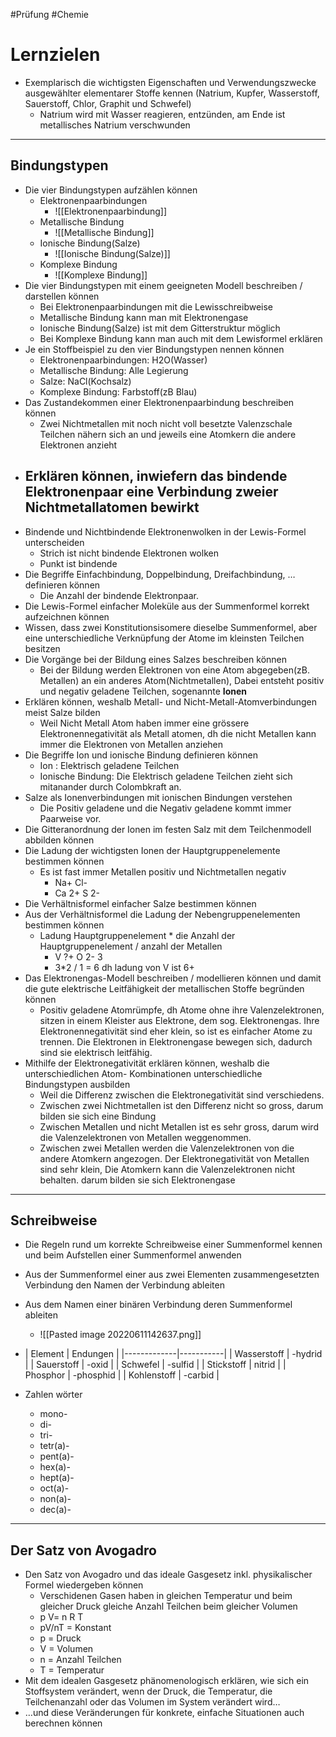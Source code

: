 #Prüfung #Chemie 
# Lernzielen
- Exemplarisch die wichtigsten Eigenschaften und Verwendungszwecke ausgewählter elementarer Stoffe kennen (Natrium, Kupfer, Wasserstoff, Sauerstoff, Chlor, Graphit und Schwefel) 
	- Natrium wird mit Wasser reagieren, entzünden, am Ende ist metallisches Natrium verschwunden
---
## Bindungstypen
- Die vier Bindungstypen aufzählen können
	- Elektronenpaarbindungen
		- ![[Elektronenpaarbindung]]
	- Metallische Bindung
		- ![[Metallische Bindung]]
	- Ionische Bindung(Salze)
		- ![[Ionische Bindung(Salze)]]
	- Komplexe Bindung
		- ![[Komplexe Bindung]]
- Die vier Bindungstypen mit einem geeigneten Modell beschreiben / darstellen können
	- Bei Elektronenpaarbindungen mit die Lewisschreibweise
	- Metallische Bindung kann man mit Elektronengase
	- Ionische Bindung(Salze) ist mit dem Gitterstruktur möglich
	- Bei Komplexe Bindung kann man auch mit dem Lewisformel erklären
- Je ein Stoffbeispiel zu den vier Bindungstypen nennen können
	- Elektronenpaarbindungen: H2O(Wasser)
	- Metallische Bindung: Alle Legierung
	- Salze: NaCl(Kochsalz)
	- Komplexe Bindung: Farbstoff(zB Blau)
- Das Zustandekommen einer Elektronenpaarbindung beschreiben können
	- Zwei Nichtmetallen mit noch nicht voll besetzte Valenzschale Teilchen nähern sich an und jeweils eine Atomkern die andere Elektronen anzieht
- Erklären können, inwiefern das bindende Elektronenpaar eine Verbindung zweier Nichtmetallatomen bewirkt
	- 
- Bindende und Nichtbindende Elektronenwolken in der Lewis-Formel unterscheiden
	- Strich ist nicht bindende Elektronen wolken
	- Punkt ist bindende
- Die Begriffe Einfachbindung, Doppelbindung, Dreifachbindung, … definieren können
	- Die Anzahl der bindende Elektronpaar.
- Die Lewis-Formel einfacher Moleküle aus der Summenformel korrekt aufzeichnen können
- Wissen, dass zwei Konstitutionsisomere dieselbe Summenformel, aber eine unterschiedliche Verknüpfung der Atome im kleinsten Teilchen besitzen
- Die Vorgänge bei der Bildung eines Salzes beschreiben können
	- Bei der Bildung werden Elektronen von eine Atom abgegeben(zB. Metallen) an ein anderes Atom(Nichtmetallen), Dabei entsteht positiv und negativ geladene Teilchen, sogenannte **Ionen**
- Erklären können, weshalb Metall- und Nicht-Metall-Atomverbindungen meist Salze bilden
	- Weil Nicht Metall Atom haben immer eine grössere Elektronennegativität als Metall atomen, dh die nicht Metallen kann immer die Elektronen von Metallen anziehen
- Die Begriffe Ion und ionische Bindung definieren können
	- Ion : Elektrisch geladene Teilchen
	- Ionische Bindung: Die Elektrisch geladene Teilchen zieht sich mitanander durch Colombkraft an.
- Salze als Ionenverbindungen mit ionischen Bindungen verstehen
	- Die Positiv geladene und die Negativ geladene kommt immer Paarweise vor.
- Die Gitteranordnung der Ionen im festen Salz mit dem Teilchenmodell abbilden können
- Die Ladung der wichtigsten Ionen der Hauptgruppenelemente bestimmen können
	- Es ist fast immer Metallen positiv und Nichtmetallen negativ
		- Na+ Cl-
		- Ca 2+ S 2-
- Die Verhältnisformel einfacher Salze bestimmen können
- Aus der Verhältnisformel die Ladung der Nebengruppenelementen bestimmen können
	- Ladung Hauptgruppenelement * die Anzahl der Hauptgruppenelement / anzahl der Metallen
		- V ?+ O 2- 3
		- 3*2 / 1 = 6 dh ladung von V ist 6+
- Das Elektronengas-Modell beschreiben / modellieren können und damit die gute elektrische Leitfähigkeit der metallischen Stoffe begründen können
	- Positiv geladene Atomrümpfe, dh Atome ohne ihre Valenzelektronen, sitzen in einem Kleister aus Elektrone, dem sog. Elektronengas. Ihre Elektronennegativität sind eher klein, so ist es einfacher Atome zu trennen. Die Elektronen in Elektronengase bewegen sich, dadurch sind sie elektrisch leitfähig.
- Mithilfe der Elektronegativität erklären können, weshalb die unterschiedlichen Atom- Kombinationen unterschiedliche Bindungstypen ausbilden
	- Weil die Differenz zwischen die Elektronegativität sind verschiedens.
	- Zwischen zwei Nichtmetallen ist den Differenz nicht so gross, darum bilden sie sich eine Bindung
	- Zwischen Metallen und nicht Metallen ist es sehr gross, darum wird die Valenzelektronen von Metallen weggenommen.
	- Zwischen zwei Metallen werden die Valenzelektronen von die andere Atomkern angezogen. Der Elektronegativität von Metallen sind sehr klein, Die Atomkern kann die Valenzelektronen nicht behalten. darum bilden sie sich Elektronengase
---
## Schreibweise
- Die Regeln rund um korrekte Schreibweise einer Summenformel kennen und beim Aufstellen einer Summenformel anwenden
- Aus der Summenformel einer aus zwei Elementen zusammengesetzten Verbindung den Namen der Verbindung ableiten
- Aus dem Namen einer binären Verbindung deren Summenformel ableiten
	- ![[Pasted image 20220611142637.png]]

- | Element     | Endungen  |
|-------------|-----------|
| Wasserstoff | -hydrid   |
| Sauerstoff  | -oxid     |
| Schwefel    | -sulfid   |
| Stickstoff  | nitrid    |
| Phosphor    | -phosphid |
| Kohlenstoff | -carbid   |
- Zahlen wörter
	- mono-
	- di-
	- tri-
	- tetr(a)-
	- pent(a)-
	- hex(a)-
	- hept(a)-
	- oct(a)-
	- non(a)-
	- dec(a)-
---
## Der Satz von Avogadro
- Den Satz von Avogadro und das ideale Gasgesetz inkl. physikalischer Formel wiedergeben können
	- Verschidenen Gasen haben in gleichen Temperatur und beim gleicher Druck gleiche Anzahl Teilchen beim gleicher Volumen
	- p  V= n  R T
	- pV/nT = Konstant
	- p = Druck
	- V = Volumen
	- n = Anzahl Teilchen
	- T = Temperatur
- Mit dem idealen Gasgesetz phänomenologisch erklären, wie sich ein Stoffsystem verändert, wenn der Druck, die Temperatur, die Teilchenanzahl oder das Volumen im System verändert wird…
- …und diese Veränderungen für konkrete, einfache Situationen auch berechnen können